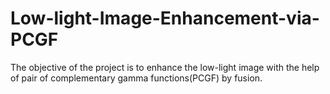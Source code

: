 # Low-light-Image-Enhancement-via-PCGF

The objective of the project is to enhance the low-light image with the help of pair of complementary gamma functions(PCGF) by fusion. 
